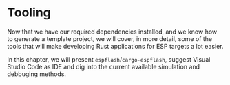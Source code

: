 # Tooling

Now that we have our required dependencies installed, and we know how to generate a
template project, we will cover, in more detail, some of the tools that will make
developing Rust applications for ESP targets a lot easier.

In this chapter, we will present `espflash`/`cargo-espflash`, suggest Visual Studio Code as IDE and dig into the
current available simulation and debbuging methods.
